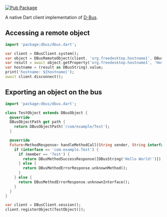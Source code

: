 [![Pub Package](https://img.shields.io/pub/v/dbus.svg)](https://pub.dev/packages/dbus)

A native Dart client implementation of [D-Bus](https://www.freedesktop.org/wiki/Software/dbus/).

## Accessing a remote object

```dart
import 'package:dbus/dbus.dart';

var client = DBusClient.system();
var object = DBusRemoteObject(client, 'org.freedesktop.hostname1', DBusObjectPath('/org/freedesktop/hostname1'));
var result = await object.getProperty('org.freedesktop.hostname1', 'Hostname');
var hostname = (result as DBusString).value;
print('hostname: ${hostname}');
await client.disconnect();
```

## Exporting an object on the bus

```dart
import 'package:dbus/dbus.dart';

class TestObject extends DBusObject {
  @override
  DBusObjectPath get path {
    return DBusObjectPath('/com/example/Test');
  }

  @override
  Future<MethodResponse> handleMethodCall(String sender, String interface, String member, List<DBusValue> values) async {
    if (interface == 'com.example.Test') {
      if (member == 'Test') {
        return DBusMethodSuccessResponse([DBusString('Hello World!')]);
      } else {
        return DBusMethodErrorResponse.unknownMethod();
      }
    } else {
      return DBusMethodErrorResponse.unknownInterface();
    }
  }
}

var client = DBusClient.session();
client.registerObject(TestObject());
```
